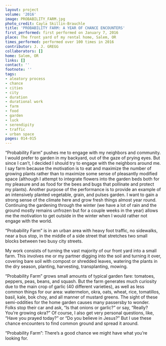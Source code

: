 ```yaml
---
layout: project
volume: '2016'
image: PROBABILITY_FARM.jpg
photo_credit: Cayla Skillin-Brauchle
title: 'PROBABILITY FARM: A YEAR OF CHANCE ENCOUNTERS'
first_performed: first performed on January 7, 2016
place: The front yard of my rental home, Salem, OR
times_performed: performed over 100 times in 2016
contributor: J. J. GREGG
collaborators: []
home: Salem, OR
links: []
contact: ''
footnote: ''
tags:
- aleatory process
- chance
- cities
- city
- duration
- durational work
- farm
- food
- garden
- luck
- serendipity
- traffic
- urban space
pages: 014-015
---
```


“Probability Farm” pushes me to engage with my neighbors and community. I would prefer to garden in my backyard, out of the gaze of prying eyes. But since I can’t, I decided I should try to engage with the neighbors around me. I say farm because the motivation is to eat and maximize the number of growing plants rather than to maximize some sense of pleasantly modified space (although I attempt to integrate flowers into the garden beds both for my pleasure and as food for the bees and bugs that pollinate and protect my plants). Another purpose of the performance is to provide an example of an intensively planted vegetable, grain, and pulses garden. I want to gain a strong sense of the climate here and grow fresh things almost year round. Continuing the gardening through the winter (we have a lot of rain and the ground mostly remains unfrozen but for a couple weeks in the year) allows me the motivation to get outside in the winter when I would rather not engage with the world.

“Probability Farm” is in an urban area with heavy foot traffic, no sidewalks, near a bus stop, in the middle of a side street that stretches two small blocks between two busy city streets.

My work consists of turning the vast majority of our front yard into a small farm. This involves me or my partner digging into the soil and turning it over, covering bare soil with compost or shredded leaves, watering the plants in the dry season, planting, harvesting, transplanting, mowing.

“Probability Farm” grows small amounts of typical garden fare: tomatoes, peppers, peas, beans, and squash. But the farm generates much curiosity due to the main crop of garlic (40 different varieties), as well as less common things for our area: watermelon, okra, oats, wheat, rice, tomatillos, basil, kale, bok choy, and all manner of mustard greens. The sight of these semi-oddities for the home garden causes many passersby to wonder. Folks stop their car and ask, “Is that onions or garlic?” or say, “Really? You’re growing okra?” Of course, I also get very personal questions, like, “Have you prayed today?” or “Do you believe in Jesus?” But I use these chance encounters to find common ground and spread it around.

“Probability Farm”: There’s a good chance we might have what you’re looking for.

